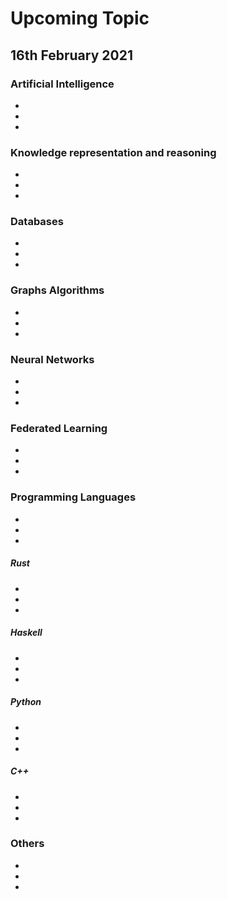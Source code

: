 # Upcoming Topic

## 16th February 2021

### Artificial Intelligence
- 
- 
- 

### Knowledge representation and reasoning
- 
- 
- 

### Databases
- 
- 
- 

### Graphs Algorithms
- 
- 
- 

### Neural Networks
- 
- 
- 

### Federated Learning
- 
- 
- 

### Programming Languages
- 
- 
- 

##### Rust
- 
- 
- 

##### Haskell
- 
- 
- 

##### Python
- 
- 
- 

##### C++
- 
- 
-

### Others
- 
- 
- 
